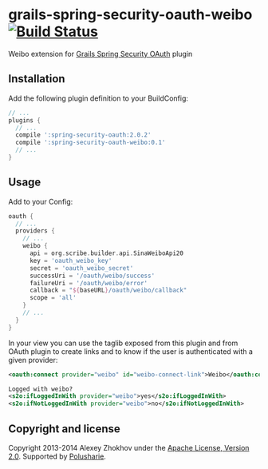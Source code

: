 grails-spring-security-oauth-weibo [![Build Status](https://api.travis-ci.org/donbeave/grails-spring-security-oauth-weibo.png?branch=master)](https://travis-ci.org/donbeave/grails-spring-security-oauth-weibo)
==================================

Weibo extension for [Grails Spring Security OAuth][spring-security-oauth-plugin] plugin

Installation
------------

Add the following plugin definition to your BuildConfig:
```groovy
// ...
plugins {
  // ...
  compile ':spring-security-oauth:2.0.2'
  compile ':spring-security-oauth-weibo:0.1'
  // ...
}
```

Usage
-----

Add to your Config:
```groovy
oauth {
  // ...
  providers {
    // ...
    weibo {
      api = org.scribe.builder.api.SinaWeiboApi20
      key = 'oauth_weibo_key'
      secret = 'oauth_weibo_secret'
      successUri = '/oauth/weibo/success'
      failureUri = '/oauth/weibo/error'
      callback = "${baseURL}/oauth/weibo/callback"
      scope = 'all'
    }
    // ...
  }
}
```

In your view you can use the taglib exposed from this plugin and from OAuth plugin to create links and to know if the user is authenticated with a given provider:
```xml
<oauth:connect provider="weibo" id="weibo-connect-link">Weibo</oauth:connect>

Logged with weibo?
<s2o:ifLoggedInWith provider="weibo">yes</s2o:ifLoggedInWith>
<s2o:ifNotLoggedInWith provider="weibo">no</s2o:ifNotLoggedInWith>
```

Copyright and license
---------------------

Copyright 2013-2014 Alexey Zhokhov under the [Apache License, Version 2.0](LICENSE). Supported by [Polusharie][polusharie].

[polusharie]: http://www.polusharie.com
[spring-security-oauth-plugin]: https://github.com/enr/grails-spring-security-oauth
